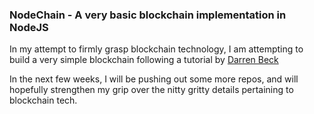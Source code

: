 ### NodeChain - A very basic blockchain implementation in NodeJS

In my attempt to firmly grasp blockchain technology, I am attempting to build a very simple blockchain following a tutorial by [Darren Beck](www.darrenbeck.co.uk/blockchain/nodejs/nodejscrypto)

In the next few weeks, I will be pushing out some more repos, and will hopefully strengthen my grip over the nitty gritty details pertaining to blockchain tech.
